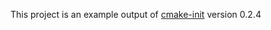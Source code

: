 This project is an example output of
[cmake-init](https://github.com/friendlyanon/cmake-init) version 0.2.4